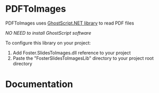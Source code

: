 # PDFToImages

PDFToImages uses [GhostScript.NET library](https://github.com/jhabjan/Ghostscript.NET/) to read PDF files

*NO NEED to install GhostScript software*

To configure this library on your project:
  1. Add Foster.SlidesToImages.dll reference to your project 
  1. Paste the "FosterSlidesToImagesLib" directory to your project root directory
  
# Documentation
